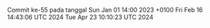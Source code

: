 Commit ke-55 pada tanggal Sun Jan 01 14:00 2023 +0100
Fri Feb 16 14:43:06 UTC 2024
Tue Apr 23 10:10:23 UTC 2024
